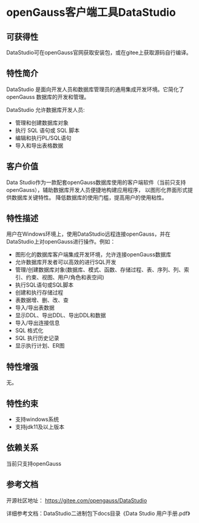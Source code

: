 # openGauss客户端工具DataStudio

## 可获得性<a name="section56086982"></a>

DataStudio可在openGauss官网获取安装包，或在gitee上获取源码自行编译。

## 特性简介<a name="section35020791"></a>

DataStudio 是面向开发人员和数据库管理员的通用集成开发环境。它简化了openGauss 数据库的开发和管理。

DataStudio 允许数据库开发人员:

-   管理和创建数据库对象
-   执行 SQL 语句或 SQL 脚本
-   编辑和执行PL/SQL语句
-   导入和导出表格数据

## 客户价值<a name="section46751668"></a>

Data Studio作为一款配套openGauss数据库使用的客户端软件（当前只支持openGauss），辅助数据库开发人员便捷地构建应用程序， 以图形化界面形式提供数据库关键特性。 降低数据库的使用门槛，提高用户的使用粘性。

## 特性描述<a name="section18111828"></a>

用户在Windows环境上，使用DataStudio远程连接openGauss，并在DataStudio上对openGauss进行操作。例如：

-   图形化的数据库客户端集成开发环境，允许连接openGauss数据库
-   允许数据库开发者可以高效的进行SQL开发
-   管理/创建数据库对象\(数据库、模式、函数、存储过程、表、序列、列、索引、约束、视图、用户/角色和表空间\)
-   执行SQL语句或SQL脚本
-   创建和执行存储过程
-   表数据增、删、改、查
-   导入/导出表数据
-   显示DDL、导出DDL、导出DDL和数据
-   导入/导出连接信息
-   SQL 格式化
-   SQL 执行历史记录
-   显示执行计划、ER图

## 特性增强<a name="section28788730"></a>

无。

## 特性约束<a name="section06531946143616"></a>

-   支持windows系统
-   支持jdk11及以上版本

## 依赖关系<a name="section1498823744320"></a>

当前只支持openGauss

## 参考文档<a name="section57771982"></a>

开源社区地址： https://gitee.com/opengauss/DataStudio

详细参考文档：DataStudio二进制包下docs目录《Data Studio 用户手册.pdf》
